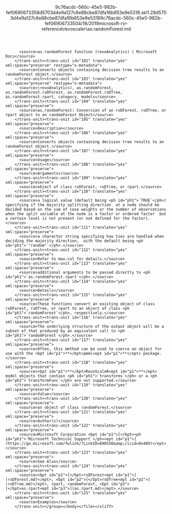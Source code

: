 <?xml version="1.0"?><xliff version="1.2" xmlns="urn:oasis:names:tc:xliff:document:1.2" xmlns:xsi="http://www.w3.org/2001/XMLSchema-instance" xsi:schemaLocation="urn:oasis:names:tc:xliff:document:1.2 xliff-core-1.2-transitional.xsd"><file datatype="xml" original="as.randomForest.md" source-language="en-US" target-language="en-US"><header><tool tool-id="mdxliff" tool-name="mdxliff" tool-version="1.0-d1654b2" tool-company="Microsoft" /><xliffext:skl_file_name xmlns:xliffext="urn:microsoft:content:schema:xliffextensions">9c76acdc-560c-45e5-982b-fef0690673358d5703d4e9a127c6e88cbe87dfa16b653e9e5316.skl</xliffext:skl_file_name><xliffext:version xmlns:xliffext="urn:microsoft:content:schema:xliffextensions">1.2</xliffext:version><xliffext:ms.openlocfilehash xmlns:xliffext="urn:microsoft:content:schema:xliffextensions">8d5703d4e9a127c6e88cbe87dfa16b653e9e5316</xliffext:ms.openlocfilehash><xliffext:ms.sourcegitcommit xmlns:xliffext="urn:microsoft:content:schema:xliffextensions">9c76acdc-560c-45e5-982b-fef069067335</xliffext:ms.sourcegitcommit><xliffext:ms.lasthandoff xmlns:xliffext="urn:microsoft:content:schema:xliffextensions">04/18/2019</xliffext:ms.lasthandoff><xliffext:ms.openlocfilepath xmlns:xliffext="urn:microsoft:content:schema:xliffextensions">microsoft-r\r-reference\revoscaler\as.randomForest.md</xliffext:ms.openlocfilepath></header><body><group id="content" extype="content"><trans-unit id="101" translate="yes" xml:space="preserve" restype="x-metadata">
          <source>as.randomForest function (revoAnalytics) | Microsoft Docs</source>
        </trans-unit><trans-unit id="102" translate="yes" xml:space="preserve" restype="x-metadata">
          <source>Converts objects containing decision tree results to an randomForest object.</source>
        </trans-unit><trans-unit id="103" translate="yes" xml:space="preserve" restype="x-metadata">
          <source>(revoAnalytics), as.randomForest, as.randomForest.rxDForest, as.randomForest.rxDTree, as.randomForest.rpart, category, models</source>
        </trans-unit><trans-unit id="104" translate="yes" xml:space="preserve">
          <source>as.randomForest: Conversion of an rxDForest, rxDTree, or rpart object to an randomForest Object</source>
        </trans-unit><trans-unit id="105" translate="yes" xml:space="preserve">
          <source>Description</source>
        </trans-unit><trans-unit id="106" translate="yes" xml:space="preserve">
          <source>Converts objects containing decision tree results to an randomForest object.</source>
        </trans-unit><trans-unit id="107" translate="yes" xml:space="preserve">
          <source>Usage</source>
        </trans-unit><trans-unit id="108" translate="yes" xml:space="preserve">
          <source>Arguments</source>
        </trans-unit><trans-unit id="109" translate="yes" xml:space="preserve">
          <source>object of class rxDForest, rxDTree, or rpart.</source>
        </trans-unit><trans-unit id="110" translate="yes" xml:space="preserve">
          <source>a logical value (default being <ph id="ph1">`TRUE`</ph>) specifying if the majority splitting direction  at a node should be decided based on the sum of case weights or the number of observations when the split variable at the node is a factor or ordered factor  but a certain level is not present (or not defined for the factor).</source>
        </trans-unit><trans-unit id="111" translate="yes" xml:space="preserve">
          <source>a character string specifying how ties are handled when deciding the majority direction,  with the default being <ph id="ph1">`"random"`</ph>.</source>
        </trans-unit><trans-unit id="112" translate="yes" xml:space="preserve">
          <source>Refer to max.col for details.</source>
        </trans-unit><trans-unit id="113" translate="yes" xml:space="preserve">
          <source>additional arguments to be passed directly to <ph id="ph1">`as.randomForest.rpart`</ph>.</source>
        </trans-unit><trans-unit id="114" translate="yes" xml:space="preserve">
          <source>Details</source>
        </trans-unit><trans-unit id="115" translate="yes" xml:space="preserve">
          <source>These functions convert an existing object of class rxDForest, rxDTree, or rpart to an object of class <ph id="ph1">`randomForest`</ph>, respectively.</source>
        </trans-unit><trans-unit id="116" translate="yes" xml:space="preserve">
          <source>The underlying structure of the output object will be a subset of that produced by an equivalent call to <ph id="ph1">`randomForest`</ph>.</source>
        </trans-unit><trans-unit id="117" translate="yes" xml:space="preserve">
          <source>Often, this method can be used to coerce an object for use with the <bpt id="p1">**</bpt>pmml<ept id="p1">**</ept> package.</source>
        </trans-unit><trans-unit id="118" translate="yes" xml:space="preserve">
          <source><bpt id="p1">**</bpt>RevoScaleR<ept id="p1">**</ept> model objects that contain <ph id="ph1">`transforms`</ph> or a <ph id="ph2">`transformFunc`</ph> are not supported.</source>
        </trans-unit><trans-unit id="119" translate="yes" xml:space="preserve">
          <source>Value</source>
        </trans-unit><trans-unit id="120" translate="yes" xml:space="preserve">
          <source>an object of class randomForest.</source>
        </trans-unit><trans-unit id="121" translate="yes" xml:space="preserve">
          <source>Author(s)</source>
        </trans-unit><trans-unit id="122" translate="yes" xml:space="preserve">
          <source>Microsoft Corporation <bpt id="p1">[</bpt><ph id="ph1">`Microsoft Technical Support`</ph><ept id="p1">](https://go.microsoft.com/fwlink/?LinkID=698556&amp;clcid=0x409)</ept></source>
        </trans-unit><trans-unit id="123" translate="yes" xml:space="preserve">
          <source>See Also</source>
        </trans-unit><trans-unit id="124" translate="yes" xml:space="preserve">
          <source><bpt id="p1">[</bpt>rxDForest<ept id="p1">](rxDForest.md)</ept>, <bpt id="p2">[</bpt>rxDTree<ept id="p2">](rxDTree.md)</ept>, rpart, randomForest, <bpt id="p3">[</bpt>as.rpart<ept id="p3">](as.rpart.md)</ept>.</source>
        </trans-unit><trans-unit id="125" translate="yes" xml:space="preserve">
          <source>Examples</source>
        </trans-unit></group></body></file></xliff>